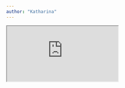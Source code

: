 ```yaml
---
author: "Katharina"
---
```


<iframe class="pdf" src="https://drive.google.com/file/d/10KBmjMT_OT35VadKauOG-ZiYS23d4u39/preview"></iframe>
